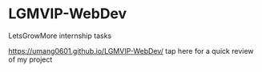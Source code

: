 # LGMVIP-WebDev
LetsGrowMore internship tasks

https://umang0601.github.io/LGMVIP-WebDev/ tap here for a quick review of my project
